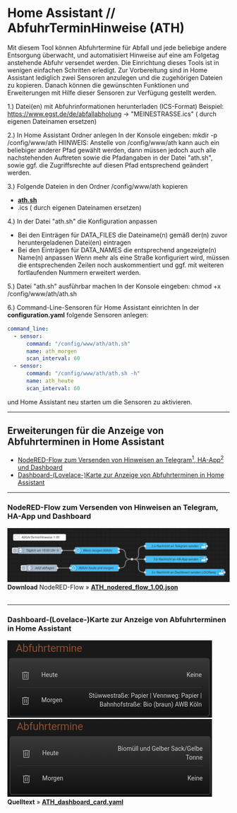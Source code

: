 <h1>Home Assistant // AbfuhrTerminHinweise (ATH)</h1>

Mit diesem Tool können Abfuhrtermine für Abfall und jede beliebige andere Entsorgung überwacht, und automatisiert Hinweise auf eine am Folgetag anstehende Abfuhr versendet werden.
Die Einrichtung dieses Tools ist in wenigen einfachen Schritten erledigt. Zur Vorbereitung sind in Home Assistant lediglich zwei Sensoren anzulegen und die zugehörigen Dateien zu kopieren.
Danach können die gewünschten Funktionen und Erweiterungen mit Hilfe dieser Sensoren zur Verfügung gestellt werden.

1.) Datei(en) mit Abfuhrinformationen herunterladen (ICS-Format)
Beispiel: https://www.egst.de/de/abfallabholung -> "MEINESTRASSE.ics"
(<MEINESTRASSE> durch eigenen Dateinamen ersetzen)

2.) In Home Assistant Ordner anlegen
In der Konsole eingeben: mkdir -p /config/www/ath
HIINWEIS: Anstelle von /config/www/ath kann auch ein beliebiger anderer Pfad gewählt werden, dann müssen jedoch auch alle nachstehenden Auftreten sowie die Pfadangaben in der Datei "ath.sh", sowie ggf. die Zugriffsrechte auf diesen Pfad entsprechend geändert werden.

3.) Folgende Dateien in den Ordner /config/www/ath kopieren
- <a href="https://github.com/migacode/home-assistant/blob/main/ath/code/ath.sh"><strong>ath.sh</strong></a><br />
- <MEINESTRASSE>.ics (<MEINESTRASSE> durch eigenen Dateinamen ersetzen)

4.) In der Datei "ath.sh" die Konfiguration anpassen
- Bei den Einträgen für DATA_FILES die Dateiname(n) gemäß der(n) zuvor heruntergeladenen Datei(en) eintragen
- Bei den Einträgen für DATA_NAMES die entsprechend angezeigte(n) Name(n) anpassen
Wenn mehr als eine Straße konfiguriert wird, müssen die entsprechenden Zeilen noch auskommentiert und ggf. mit weiteren fortlaufenden Nummern erweitert werden.

5.) Datei "ath.sh" ausführbar machen
In der Konsole eingeben: chmod +x /config/www/ath/ath.sh

6.) Command-Line-Sensoren für Home Assistant einrichten
In der <b>configuration.yaml</b> folgende Sensoren anlegen:
```yaml
command_line:
  - sensor:
      command: "/config/www/ath/ath.sh"
      name: ath_morgen
      scan_interval: 60
  - sensor:
      command: "/config/www/ath/ath.sh -h"
      name: ath_heute
      scan_interval: 60
```
und Home Assistant neu starten um die Sensoren zu aktivieren.


<hr>
<h2>Erweiterungen für die Anzeige von Abfuhrterminen in Home Assistant</h2><ul>
<!-- <li><a href="#automation">Native Automatisierung zum Versenden von DWD-Warnungen an Telegram<sup>1</sup>, HA-App<sup>2</sup> und Dashboard</a></li> -->
<li><a href="#nodered">NodeRED-Flow zum Versenden von Hinweisen an Telegram<sup>1</sup>, HA-App<sup>2</sup> und Dashboard</a></li>
<li><a href="#dashboard">Dashboard-(Lovelace-)Karte zur Anzeige von Abfuhrterminen in Home Assistant</a></li>
</ul>



<a id="nodered"></a>
<hr>
<h3>NodeRED-Flow zum Versenden von Hinweisen an Telegram, HA-App und Dashboard</h3>
<img src="./img/ATH_img_nodered_flow.png">
<b>Download</b> NodeRED-Flow&nbsp;&raquo;&nbsp;<a href="https://github.com/migacode/home-assistant/blob/main/ath/code/ATH_nodered_flow_1.00.json"><strong>ATH_nodered_flow_1.00.json</strong></a><br />
<br />



<a id="dashboard"></a>
<hr>
<h3>Dashboard-(Lovelace-)Karte zur Anzeige von Abfuhrterminen in Home Assistant</h3>
<img src="./img/ATH_dashboard_card_1.png"><img src="./img/ATH_dashboard_card_2.png">
<b>Quelltext</b>&nbsp;&raquo;&nbsp;<a href="https://github.com/migacode/home-assistant/blob/main/ath/code/ATH_dashboard_card.yaml"><strong>ATH_dashboard_card.yaml</strong></a><br />
<br />
